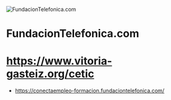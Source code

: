 ![FundacionTelefonica.com](https://raw.githubusercontent.com/txuswashere/FundacionTelefonica.com/master/Fundaci%C3%B3nTelefonica.png "FundacionTelefonica.com")
# FundacionTelefonica.com 
# https://www.vitoria-gasteiz.org/cetic
* https://conectaempleo-formacion.fundaciontelefonica.com/
